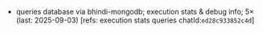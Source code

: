 - queries database via bhindi-mongodb; execution stats & debug info; 5× (last: 2025-09-03) [refs: execution stats queries chatId:`ed28c933852c4d`]